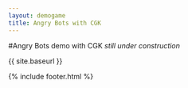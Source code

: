 ```yaml
---
layout: demogame
title: Angry Bots with CGK
---
```


#Angry Bots demo with CGK
_still under construction_

{{ site.baseurl }}


{% include footer.html %}
